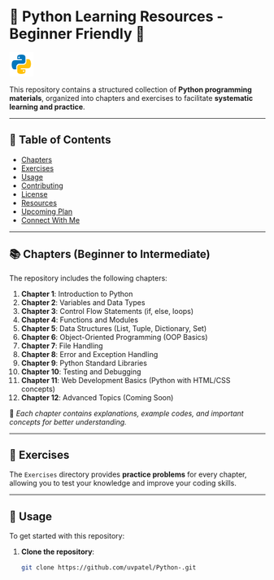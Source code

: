 # 🐍 Python Learning Resources - Beginner Friendly 🚀


![Python Logo](./assets/python.png)


This repository contains a structured collection of **Python programming materials**, organized into chapters and exercises to facilitate **systematic learning and practice**.

---

## 📑 Table of Contents
- [Chapters](#chapters)
- [Exercises](#exercises)
- [Usage](#usage)
- [Contributing](#contributing)
- [License](#license)
- [Resources](#resources)
- [Upcoming Plan](#upcoming-plan)
- [Connect With Me](#connect-with-me)

---

## 📚 Chapters (Beginner to Intermediate)
The repository includes the following chapters:

1. **Chapter 1**: Introduction to Python
2. **Chapter 2**: Variables and Data Types
3. **Chapter 3**: Control Flow Statements (if, else, loops)
4. **Chapter 4**: Functions and Modules
5. **Chapter 5**: Data Structures (List, Tuple, Dictionary, Set)
6. **Chapter 6**: Object-Oriented Programming (OOP Basics)
7. **Chapter 7**: File Handling
8. **Chapter 8**: Error and Exception Handling
9. **Chapter 9**: Python Standard Libraries
10. **Chapter 10**: Testing and Debugging
11. **Chapter 11**: Web Development Basics (Python with HTML/CSS concepts)
12. **Chapter 12**: Advanced Topics (Coming Soon)

📂 _Each chapter contains explanations, example codes, and important concepts for better understanding._

---

## 📝 Exercises
The `Exercises` directory provides **practice problems** for every chapter, allowing you to test your knowledge and improve your coding skills.

---

## 🚀 Usage
To get started with this repository:

1. **Clone the repository**:
   ```bash
   git clone https://github.com/uvpatel/Python-.git
